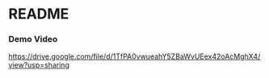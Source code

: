 # README

### Demo Video
https://drive.google.com/file/d/1TfPA0vwueahY5ZBaWvUEex42oAcMghX4/view?usp=sharing
